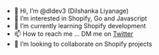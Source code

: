 - 👋 Hi, I’m @dldev3 (Dilshanka Liyanage)
- 👀 I’m interested in Shopify, Go and Javascript
- 🌱 I’m currently learning Shopify development
- 📫 How to reach me ... DM me on [Twitter](https://twitter.com/dilshankaL)
- 💞️ I’m looking to collaborate on Shopify projects


<!---
dldev3/dldev3 is a ✨ special ✨ repository because its `README.md` (this file) appears on your GitHub profile.
You can click the Preview link to take a look at your changes.
--->

